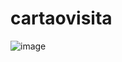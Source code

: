 # cartaovisita

![image](https://user-images.githubusercontent.com/33737983/165189635-9f1bcbec-f591-4df9-aa45-5552317d9845.png)
